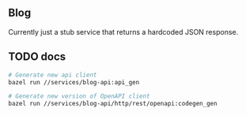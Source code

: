 ## Blog

Currently just a stub service that returns a hardcoded JSON response.

## TODO docs

```sh
# Generate new api client
bazel run //services/blog-api:api_gen

# Generate new version of OpenAPI client
bazel run //services/blog-api/http/rest/openapi:codegen_gen
```